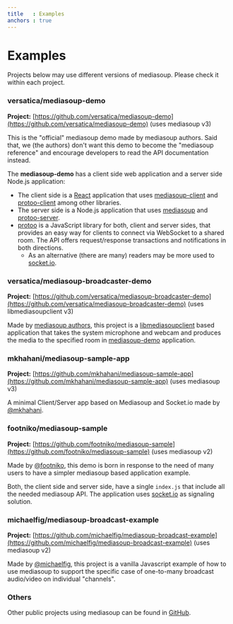 ```yaml
---
title   : Examples
anchors : true
---
```



# Examples

<div markdown="1" class="note">
Projects below may use different versions of mediasoup. Please check it within each project.
</div>


### versatica/mediasoup-demo

**Project:** [https://github.com/versatica/mediasoup-demo](https://github.com/versatica/mediasoup-demo) (uses mediasoup v3)

This is the "official" mediasoup demo made by mediasoup authors. Said that, we (the authors) don't want this demo to become the "mediasoup reference" and encourage developers to read the API documentation instead.

The **mediasoup-demo** has a client side web application and a server side Node.js application:

* The client side is a [React](https://reactjs.org) application that uses [mediasoup-client](https://github.com/versatica/mediasoup-client) and [protoo-client](https://www.npmjs.com/package/protoo-client) among other libraries.
* The server side is a Node.js application that uses [mediasoup](https://github.com/versatica/mediasoup) and [protoo-server](https://www.npmjs.com/package/protoo-server).
* [protoo](https://protoojs.org) is a JavaScript library for both, client and server sides, that provides an easy way for clients to connect via WebSocket to a shared room. The API offers request/response transactions and notifications in both directions.
  - As an alternative (there are many) readers may be more used to [socket.io](https://socket.io).


### versatica/mediasoup-broadcaster-demo

**Project:** [https://github.com/versatica/mediasoup-broadcaster-demo](https://github.com/versatica/mediasoup-broadcaster-demo) (uses libmediasoupclient v3)

Made by [mediasoup authors](https://github.com/versatica), this project is a
[libmediasoupclient](https://github.com/versatica/libmediasoupclient/) based application that takes the system microphone and webcam and produces the media to the specified room in [mediasoup-demo](https://github.com/versatica/mediasoup-demo/) application.


### mkhahani/mediasoup-sample-app

**Project:** [https://github.com/mkhahani/mediasoup-sample-app](https://github.com/mkhahani/mediasoup-sample-app) (uses mediasoup v3)

A minimal Client/Server app based on Mediasoup and Socket.io made by [@mkhahani](https://github.com/mkhahani).


### footniko/mediasoup-sample

**Project:** [https://github.com/footniko/mediasoup-sample](https://github.com/footniko/mediasoup-sample) (uses mediasoup v2)

Made by [@footniko](https://github.com/footniko), this demo is born in response to the need of many users to have a simpler mediasoup based application example.

Both, the client side and server side, have a single `index.js` that include all the needed mediasoup API. The application uses [socket.io](https://socket.io) as signaling solution.


### michaelfig/mediasoup-broadcast-example

**Project:** [https://github.com/michaelfig/mediasoup-broadcast-example](https://github.com/michaelfig/mediasoup-broadcast-example) (uses mediasoup v2)

Made by [@michaelfig](https://github.com/michaelfig), this project is a vanilla Javascript example of how to use mediasoup to support the specific case of one-to-many broadcast audio/video on individual "channels".


### Others

Other public projects using mediasoup can be found in [GitHub](https://github.com/versatica/mediasoup/network/dependents).

